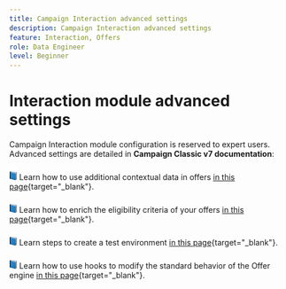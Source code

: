 ```yaml
---
title: Campaign Interaction advanced settings
description: Campaign Interaction advanced settings
feature: Interaction, Offers
role: Data Engineer
level: Beginner
---
```

# Interaction module advanced settings

Campaign Interaction module configuration is reserved to expert users. Advanced settings are detailed in **Campaign Classic v7 documentation**:

![](../assets/do-not-localize/book.png) Learn how to use additional contextual data in offers [in this page](https://experienceleague.adobe.com/docs/campaign-classic/using/managing-offers/advanced-parameters/additional-data.html){target="_blank"}.

![](../assets/do-not-localize/book.png) Learn how to enrich the eligibility criteria of your offers [in this page](https://experienceleague.adobe.com/docs/campaign-classic/using/managing-offers/advanced-parameters/extension-example.html){target="_blank"}.

![](../assets/do-not-localize/book.png) Learn steps to create a test environment  [in this page](https://experienceleague.adobe.com/docs/campaign-classic/using/managing-offers/advanced-parameters/creating-a-test-environment.html){target="_blank"}.

![](../assets/do-not-localize/book.png) Learn how to use hooks to modify the standard behavior of the Offer engine [in this page](https://experienceleague.adobe.com/docs/campaign-classic/using/managing-offers/advanced-parameters/hooks.html){target="_blank"}.

